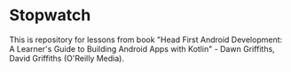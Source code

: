 # Stopwatch
This is repository for lessons from book "Head First Android Development: A Learner's Guide to Building Android Apps with Kotlin" - Dawn Griffiths, David Griffiths (O'Reilly Media).
